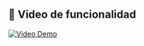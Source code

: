 ## 🎥 Video de funcionalidad

[![Video Demo](https://img.youtube.com/vi/8BHrqKxJbT0/0.jpg)](https://youtu.be/8BHrqKxJbT0?si=FOkGIer8Irugc4xm)
